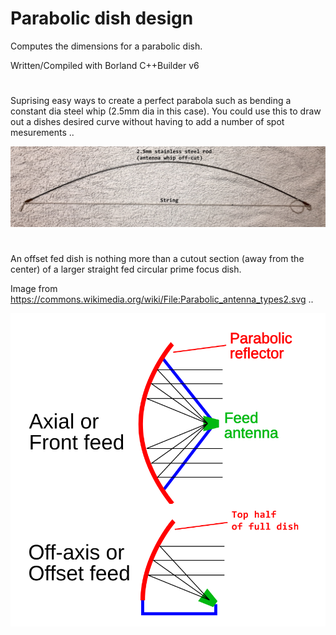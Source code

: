 # Parabolic dish design
Computes the dimensions for a parabolic dish.

Written/Compiled with Borland C++Builder v6

#

Suprising easy ways to create a perfect parabola such as bending a constant dia steel whip (2.5mm dia in this case).
You could use this to draw out a dishes desired curve without having to add a number of spot mesurements ..

<div align="center">
<img src="/Bent_steel_rod.png">
</div>

#

An offset fed dish is nothing more than a cutout section (away from the center) of a larger straight fed circular prime focus dish.

Image from https://commons.wikimedia.org/wiki/File:Parabolic_antenna_types2.svg ..

<div align="center">
<img src="/Offset_feed.png">
</div>
